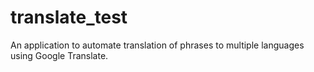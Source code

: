 # translate_test
An application to automate translation of phrases to multiple languages using Google Translate.
